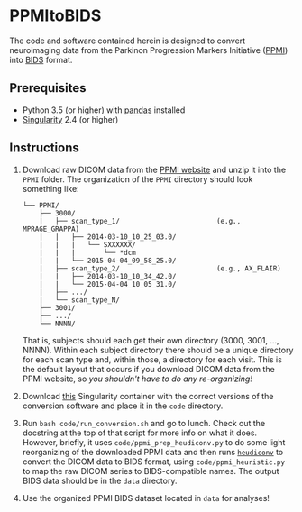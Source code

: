 # PPMItoBIDS
The code and software contained herein is designed to convert neuroimaging data from the Parkinon Progression Markers Initiative ([PPMI](http://www.ppmi-info.org)) into [BIDS](bids.neuroimaging.io) format.

## Prerequisites
* Python 3.5 (or higher) with [pandas](https://pypi.org/project/pandas/) installed
* [Singularity](http://singularity.lbl.gov) 2.4 (or higher)

## Instructions
1. Download raw DICOM data from the [PPMI website](http://www.ppmi-info.org/access-data-specimens/download-data/) and unzip it into the `PPMI` folder. The organization of the `PPMI` directory should look something like:
    ```
    └── PPMI/
        ├── 3000/
        |   ├── scan_type_1/                        (e.g., MPRAGE_GRAPPA)
        |   |   ├── 2014-03-10_10_25_03.0/
        |   |   |   └── SXXXXXX/
        |   |   |       └── *dcm
        |   |   └── 2015-04-04_09_58_25.0/
        |   ├── scan_type_2/                        (e.g., AX_FLAIR)
        |   |   ├── 2014-03-10_10_34_42.0/
        |   |   └── 2015-04-04_10_05_31.0/
        |   ├── .../
        |   └── scan_type_N/
        ├── 3001/
        ├── .../
        └── NNNN/
    ```
    That is, subjects should each get their own directory (3000, 3001, ..., NNNN). Within each subject directory there should be a unique directory for each scan type and, within those, a directory for each visit. This is the default layout that occurs if you download DICOM data from the PPMI website, so *you shouldn't have to do any re-organizing!*

2. Download [this](https://bit.ly/2qplVES) Singularity container with the correct versions of the conversion software and place it in the `code` directory.

3. Run `bash code/run_conversion.sh` and go to lunch. Check out the docstring at the top of that script for more info on what it does. However, briefly, it uses `code/ppmi_prep_heudiconv.py` to do some light reorganizing of the downloaded PPMI data and then runs [`heudiconv`](https://github.com/nipy/heudiconv) to convert the DICOM data to BIDS format, using `code/ppmi_heuristic.py` to map the raw DICOM series to BIDS-compatible names. The output BIDS data should be in the `data` directory.

4. Use the organized PPMI BIDS dataset located in `data` for analyses!
